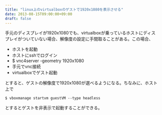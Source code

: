 ```yaml
---
title: "linux上のvirtualboxのゲストで1920x1080を表示させる"
date: 2013-08-15T09:00:00+09:00
draft: false
---
```

手元のディスプレイが1920x1080でも、virtualboxが乗っているホストにディスプレイがついていない場合、解像度の設定に手間取ることがある。この場合、

* ホストを起動
* ホストにsshでログイン
* $ vnc4server -geometry 1920x1080
* 手元でvnc接続
* virtualboxでゲスト起動

とすると、ゲストの解像度で1920x1080が選べるようになる。ちなみに、ホスト上で
```
$ vboxmanage startvm guestVM --type headless
```
とするとゲストを非表示で起動することができる。

